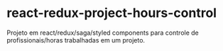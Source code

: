 # react-redux-project-hours-control
Projeto em react/redux/saga/styled components para controle de profissionais/horas trabalhadas em um projeto.
